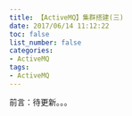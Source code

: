 ```yaml
---
title: 【ActiveMQ】集群搭建(三)
date: 2017/06/14 11:12:22
toc: false
list_number: false
categories:
- ActiveMQ
tags:
- ActiveMQ
---
```



前言：待更新。。。
